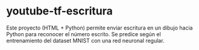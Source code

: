 # youtube-tf-escritura
Este proyecto (HTML + Python) permite enviar escritura en un dibujo hacia Python para reconocer el número escrito. Se predice según el entrenamiento del dataset MNIST con una red neuronal regular.
